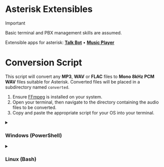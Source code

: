 # Asterisk Extensibles

> [!IMPORTANT]
> Basic terminal and PBX management skills are assumed.

Extensible apps for asterisk: [**Talk Bot**](/app-talk-bot/) • [**Music Player**](/app-music-player/)

# Conversion Script

This script will convert any **MP3**, **WAV** or **FLAC** files to **Mono 8kHz PCM WAV** files suitable for Asterisk. Converted files will be placed in a subdirectory named `converted`.

1. Ensure [FFmpeg](https://ffmpeg.org/) is installed on your system.
2. Open your terminal, then navigate to the directory containing the audio files to be converted.
3. Copy and paste the appropriate script for your OS into your terminal.

<details>
<summary><h3>Windows (PowerShell)</h3></summary>

```powershell
$output = "converted"
New-Item -Path $output -ItemType Directory -Force
Get-ChildItem | where {$_.extension -in ".mp3",".wav",".flac"} | ForEach-Object {
   $name = "$output/$($_.BaseName).wav"
   & ffmpeg -i $_.Name -ar 8000 -ac 1 -acodec pcm_s16le -f wav $name
}

```

</details>

<details>
<summary><h3>Linux (Bash)</h3></summary>

```bash
output="converted"
mkdir -p $output
for file in *.mp3 *.wav *.flac; do
  name="$output/${file%.${file##*.}}.wav"
  ffmpeg -i "$file" -ar 8000 -ac 1 -acodec pcm_s16le -f wav "$name";
done

```

</details>
